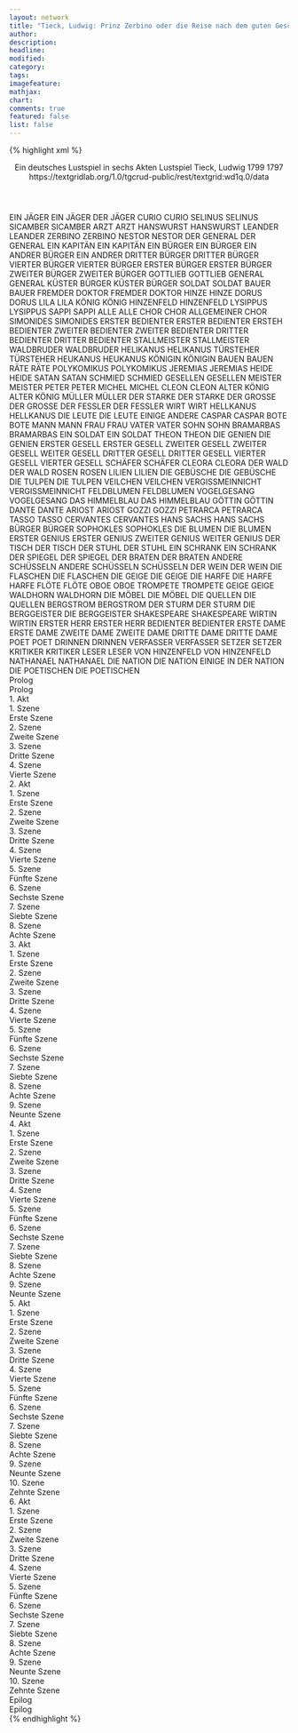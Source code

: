 ```yaml
---
layout: network
title: "Tieck, Ludwig: Prinz Zerbino oder die Reise nach dem guten Geschmack (1799)"
author:
description:
headline:
modified:
category:
tags:
imagefeature:
mathjax:
chart:
comments: true
featured: false
list: false
---
```

{% highlight xml %}
<?xml-model href="https://raw.githubusercontent.com/DLiNa/project/master/rules/lina.rnc"?><?xml-model href="https://raw.githubusercontent.com/DLiNa/project/master/rules/lina.sch"?>
<play xmlns="http://lina.digital">
  <header>
    <title>Prinz Zerbino oder die Reise nach dem guten Geschmack</title>
    <subtitle>Ein deutsches Lustspiel in sechs Akten</subtitle>
    <genretitle>Lustspiel</genretitle>
    <author>Tieck, Ludwig</author>
    <date type="print" when="1799">1799</date>
    <date type="premiere"/>
    <date type="written" when="1797">1797</date>
    <source>https://textgridlab.org/1.0/tgcrud-public/rest/textgrid:wd1q.0/data</source>
  </header>
  <personae>
    <character>
      <name>EIN JÄGER</name>
      <alias xml:id="ein_jäger">
        <name>EIN JÄGER</name>
      </alias>
      <alias xml:id="der_jäger">
        <name>DER JÄGER</name>
      </alias>
    </character>
    <character>
      <name>CURIO</name>
      <alias xml:id="curio">
        <name>CURIO</name>
      </alias>
    </character>
    <character>
      <name>SELINUS</name>
      <alias xml:id="selinus">
        <name>SELINUS</name>
      </alias>
    </character>
    <character>
      <name>SICAMBER</name>
      <alias xml:id="sicamber">
        <name>SICAMBER</name>
      </alias>
    </character>
    <character>
      <name>ARZT</name>
      <alias xml:id="arzt">
        <name>ARZT</name>
      </alias>
    </character>
    <character>
      <name>HANSWURST</name>
      <alias xml:id="hanswurst">
        <name>HANSWURST</name>
      </alias>
    </character>
    <character>
      <name>LEANDER</name>
      <alias xml:id="leander">
        <name>LEANDER</name>
      </alias>
    </character>
    <character>
      <name>ZERBINO</name>
      <alias xml:id="zerbino">
        <name>ZERBINO</name>
      </alias>
    </character>
    <character>
      <name>NESTOR</name>
      <alias xml:id="nestor">
        <name>NESTOR</name>
      </alias>
    </character>
    <character>
      <name>DER GENERAL</name>
      <alias xml:id="der_general">
        <name>DER GENERAL</name>
      </alias>
    </character>
    <character>
      <name>EIN KAPITÄN</name>
      <alias xml:id="ein_kapitän">
        <name>EIN KAPITÄN</name>
      </alias>
    </character>
    <character>
      <name>EIN BÜRGER</name>
      <alias xml:id="ein_bürger">
        <name>EIN BÜRGER</name>
      </alias>
    </character>
    <character>
      <name>EIN ANDRER BÜRGER</name>
      <alias xml:id="ein_andrer">
        <name>EIN ANDRER</name>
      </alias>
    </character>
    <character>
      <name>DRITTER BÜRGER</name>
      <alias xml:id="dritter_bürger">
        <name>DRITTER BÜRGER</name>
      </alias>
    </character>
    <character>
      <name>VIERTER BÜRGER</name>
      <alias xml:id="vierter_bürger">
        <name>VIERTER BÜRGER</name>
      </alias>
    </character>
    <character>
      <name>ERSTER BÜRGER</name>
      <alias xml:id="erster_bürger">
        <name>ERSTER BÜRGER</name>
      </alias>
    </character>
    <character>
      <name>ZWEITER BÜRGER</name>
      <alias xml:id="zweiter_bürger">
        <name>ZWEITER BÜRGER</name>
      </alias>
    </character>
    <character>
      <name>GOTTLIEB</name>
      <alias xml:id="gottlieb">
        <name>GOTTLIEB</name>
      </alias>
    </character>
    <character>
      <name>GENERAL</name>
      <alias xml:id="general">
        <name>GENERAL</name>
      </alias>
    </character>
    <character>
      <name>KÜSTER BÜRGER</name>
      <alias xml:id="küster_bürger">
        <name>KÜSTER BÜRGER</name>
      </alias>
    </character>
    <character>
      <name>SOLDAT</name>
      <alias xml:id="soldat">
        <name>SOLDAT</name>
      </alias>
    </character>
    <character>
      <name>BAUER</name>
      <alias xml:id="bauer">
        <name>BAUER</name>
      </alias>
    </character>
    <character>
      <name>FREMDER DOKTOR</name>
      <alias xml:id="fremder_doktor">
        <name>FREMDER DOKTOR</name>
      </alias>
    </character>
    <character>
      <name>HINZE</name>
      <alias xml:id="hinze">
        <name>HINZE</name>
      </alias>
    </character>
    <character>
      <name>DORUS</name>
      <alias xml:id="dorus">
        <name>DORUS</name>
      </alias>
    </character>
    <character>
      <name>LILA</name>
      <alias xml:id="lila">
        <name>LILA</name>
      </alias>
    </character>
    <character>
      <name>KÖNIG</name>
      <alias xml:id="könig">
        <name>KÖNIG</name>
      </alias>
    </character>
    <character>
      <name>HINZENFELD</name>
      <alias xml:id="hinzenfeld">
        <name>HINZENFELD</name>
      </alias>
    </character>
    <character>
      <name>LYSIPPUS</name>
      <alias xml:id="lysippus">
        <name>LYSIPPUS</name>
      </alias>
    </character>
    <character>
      <name>SAPPI</name>
      <alias xml:id="sappi">
        <name>SAPPI</name>
      </alias>
    </character>
    <character>
      <name>ALLE</name>
      <alias xml:id="alle">
        <name>ALLE</name>
      </alias>
    </character>
    <character>
      <name>CHOR</name>
      <alias xml:id="chor">
        <name>CHOR</name>
      </alias>
      <alias xml:id="allgemeiner_chor">
        <name>ALLGEMEINER CHOR</name>
      </alias>
    </character>
    <character>
      <name>SIMONIDES</name>
      <alias xml:id="simonides">
        <name>SIMONIDES</name>
      </alias>
    </character>
    <character>
      <name>ERSTER BEDIENTER</name>
      <alias xml:id="erster_bedienter">
        <name>ERSTER BEDIENTER</name>
      </alias>
      <alias xml:id="ersteh_bedienter">
        <name>ERSTEH BEDIENTER</name>
      </alias>
    </character>
    <character>
      <name>ZWEITER BEDIENTER</name>
      <alias xml:id="zweiter_bedienter">
        <name>ZWEITER BEDIENTER</name>
      </alias>
    </character>
    <character>
      <name>DRITTER BEDIENTER</name>
      <alias xml:id="dritter_bedienter">
        <name>DRITTER BEDIENTER</name>
      </alias>
    </character>
    <character>
      <name>STALLMEISTER</name>
      <alias xml:id="stallmeister">
        <name>STALLMEISTER</name>
      </alias>
    </character>
    <character>
      <name>WALDBRUDER</name>
      <alias xml:id="waldbruder">
        <name>WALDBRUDER</name>
      </alias>
    </character>
    <character>
      <name>HELIKANUS</name>
      <alias xml:id="helikanus">
        <name>HELIKANUS</name>
      </alias>
    </character>
    <character>
      <name>TÜRSTEHER</name>
      <alias xml:id="türsteher">
        <name>TÜRSTEHER</name>
      </alias>
    </character>
    <character>
      <name>HEUKANUS</name>
      <alias xml:id="heukanus">
        <name>HEUKANUS</name>
      </alias>
    </character>
    <character>
      <name>KÖNIGIN</name>
      <alias xml:id="königin">
        <name>KÖNIGIN</name>
      </alias>
    </character>
    <character>
      <name>BAUEN</name>
      <alias xml:id="bauen">
        <name>BAUEN</name>
      </alias>
    </character>
    <character>
      <name>RÄTE</name>
      <alias xml:id="räte">
        <name>RÄTE</name>
      </alias>
    </character>
    <character>
      <name>POLYKOMIKUS</name>
      <alias xml:id="polykomikus">
        <name>POLYKOMIKUS</name>
      </alias>
    </character>
    <character>
      <name>JEREMIAS</name>
      <alias xml:id="jeremias">
        <name>JEREMIAS</name>
      </alias>
    </character>
    <character>
      <name>HEIDE</name>
      <alias xml:id="heide">
        <name>HEIDE</name>
      </alias>
    </character>
    <character>
      <name>SATAN</name>
      <alias xml:id="satan">
        <name>SATAN</name>
      </alias>
    </character>
    <character>
      <name>SCHMIED</name>
      <alias xml:id="schmied">
        <name>SCHMIED</name>
      </alias>
    </character>
    <character>
      <name>GESELLEN</name>
      <alias xml:id="gesellen">
        <name>GESELLEN</name>
      </alias>
    </character>
    <character>
      <name>MEISTER</name>
      <alias xml:id="meister">
        <name>MEISTER</name>
      </alias>
    </character>
    <character>
      <name>PETER</name>
      <alias xml:id="peter">
        <name>PETER</name>
      </alias>
    </character>
    <character>
      <name>MICHEL</name>
      <alias xml:id="michel">
        <name>MICHEL</name>
      </alias>
    </character>
    <character>
      <name>CLEON</name>
      <alias xml:id="cleon">
        <name>CLEON</name>
      </alias>
    </character>
    <character>
      <name>ALTER KÖNIG</name>
      <alias xml:id="alter_könig">
        <name>ALTER KÖNIG</name>
      </alias>
    </character>
    <character>
      <name>MÜLLER</name>
      <alias xml:id="müller">
        <name>MÜLLER</name>
      </alias>
    </character>
    <character>
      <name>DER STARKE</name>
      <alias xml:id="der_starke">
        <name>DER STARKE</name>
      </alias>
    </character>
    <character>
      <name>DER GROSSE</name>
      <alias xml:id="der_grosse">
        <name>DER GROSSE</name>
      </alias>
    </character>
    <character>
      <name>DER FESSLER</name>
      <alias xml:id="der_fessler">
        <name>DER FESSLER</name>
      </alias>
    </character>
    <character>
      <name>WIRT</name>
      <alias xml:id="wirt">
        <name>WIRT</name>
      </alias>
    </character>
    <character>
      <name>HELLKANUS</name>
      <alias xml:id="hellkanus">
        <name>HELLKANUS</name>
      </alias>
    </character>
    <character>
      <name>DIE LEUTE</name>
      <alias xml:id="die_leute">
        <name>DIE LEUTE</name>
      </alias>
      <alias xml:id="einige_andere">
        <name>EINIGE ANDERE</name>
      </alias>
    </character>
    <character>
      <name>CASPAR</name>
      <alias xml:id="caspar">
        <name>CASPAR</name>
      </alias>
    </character>
    <character>
      <name>BOTE</name>
      <alias xml:id="bote">
        <name>BOTE</name>
      </alias>
    </character>
    <character>
      <name>MANN</name>
      <alias xml:id="mann">
        <name>MANN</name>
      </alias>
    </character>
    <character>
      <name>FRAU</name>
      <alias xml:id="frau">
        <name>FRAU</name>
      </alias>
    </character>
    <character>
      <name>VATER</name>
      <alias xml:id="vater">
        <name>VATER</name>
      </alias>
    </character>
    <character>
      <name>SOHN</name>
      <alias xml:id="sohn">
        <name>SOHN</name>
      </alias>
    </character>
    <character>
      <name>BRAMARBAS</name>
      <alias xml:id="bramarbas">
        <name>BRAMARBAS</name>
      </alias>
    </character>
    <character>
      <name>EIN SOLDAT</name>
      <alias xml:id="ein_soldat">
        <name>EIN SOLDAT</name>
      </alias>
    </character>
    <character>
      <name>THEON</name>
      <alias xml:id="theon">
        <name>THEON</name>
      </alias>
    </character>
    <character>
      <name>DIE GENIEN</name>
      <alias xml:id="die_genien">
        <name>DIE GENIEN</name>
      </alias>
    </character>
    <character>
      <name>ERSTER GESELL</name>
      <alias xml:id="erster_gesell">
        <name>ERSTER GESELL</name>
      </alias>
    </character>
    <character>
      <name>ZWEITER GESELL</name>
      <alias xml:id="zweiter_gesell">
        <name>ZWEITER GESELL</name>
      </alias>
      <alias xml:id="weiter_gesell">
        <name>WEITER GESELL</name>
      </alias>
    </character>
    <character>
      <name>DRITTER GESELL</name>
      <alias xml:id="dritter_gesell">
        <name>DRITTER GESELL</name>
      </alias>
    </character>
    <character>
      <name>VIERTER GESELL</name>
      <alias xml:id="vierter_gesell">
        <name>VIERTER GESELL</name>
      </alias>
    </character>
    <character>
      <name>SCHÄFER</name>
      <alias xml:id="schäfer">
        <name>SCHÄFER</name>
      </alias>
    </character>
    <character>
      <name>CLEORA</name>
      <alias xml:id="cleora">
        <name>CLEORA</name>
      </alias>
    </character>
    <character>
      <name>DER WALD</name>
      <alias xml:id="der_wald">
        <name>DER WALD</name>
      </alias>
    </character>
    <character>
      <name>ROSEN</name>
      <alias xml:id="rosen">
        <name>ROSEN</name>
      </alias>
    </character>
    <character>
      <name>LILIEN</name>
      <alias xml:id="lilien">
        <name>LILIEN</name>
      </alias>
    </character>
    <character>
      <name>DIE GEBÜSCHE</name>
      <alias xml:id="die_gebüsche">
        <name>DIE GEBÜSCHE</name>
      </alias>
    </character>
    <character>
      <name>DIE TULPEN</name>
      <alias xml:id="die_tulpen">
        <name>DIE TULPEN</name>
      </alias>
    </character>
    <character>
      <name>VEILCHEN</name>
      <alias xml:id="veilchen">
        <name>VEILCHEN</name>
      </alias>
    </character>
    <character>
      <name>VERGISSMEINNICHT</name>
      <alias xml:id="vergissmeinnicht">
        <name>VERGISSMEINNICHT</name>
      </alias>
    </character>
    <character>
      <name>FELDBLUMEN</name>
      <alias xml:id="feldblumen">
        <name>FELDBLUMEN</name>
      </alias>
    </character>
    <character>
      <name>VOGELGESANG</name>
      <alias xml:id="vogelgesang">
        <name>VOGELGESANG</name>
      </alias>
    </character>
    <character>
      <name>DAS HIMMELBLAU</name>
      <alias xml:id="das_himmelblau">
        <name>DAS HIMMELBLAU</name>
      </alias>
    </character>
    <character>
      <name>GÖTTIN</name>
      <alias xml:id="göttin">
        <name>GÖTTIN</name>
      </alias>
    </character>
    <character>
      <name>DANTE</name>
      <alias xml:id="dante">
        <name>DANTE</name>
      </alias>
    </character>
    <character>
      <name>ARIOST</name>
      <alias xml:id="ariost">
        <name>ARIOST</name>
      </alias>
    </character>
    <character>
      <name>GOZZI</name>
      <alias xml:id="gozzi">
        <name>GOZZI</name>
      </alias>
    </character>
    <character>
      <name>PETRARCA</name>
      <alias xml:id="petrarca">
        <name>PETRARCA</name>
      </alias>
    </character>
    <character>
      <name>TASSO</name>
      <alias xml:id="tasso">
        <name>TASSO</name>
      </alias>
    </character>
    <character>
      <name>CERVANTES</name>
      <alias xml:id="cervantes">
        <name>CERVANTES</name>
      </alias>
    </character>
    <character>
      <name>HANS SACHS</name>
      <alias xml:id="hans_sachs">
        <name>HANS SACHS</name>
      </alias>
    </character>
    <character>
      <name>BÜRGER</name>
      <alias xml:id="bürger">
        <name>BÜRGER</name>
      </alias>
    </character>
    <character>
      <name>SOPHOKLES</name>
      <alias xml:id="sophokles">
        <name>SOPHOKLES</name>
      </alias>
    </character>
    <character>
      <name>DIE BLUMEN</name>
      <alias xml:id="die_blumen">
        <name>DIE BLUMEN</name>
      </alias>
    </character>
    <character>
      <name>ERSTER GENIUS</name>
      <alias xml:id="erster_genius">
        <name>ERSTER GENIUS</name>
      </alias>
    </character>
    <character>
      <name>ZWEITER GENIUS</name>
      <alias xml:id="weiter_genius">
        <name>WEITER GENIUS</name>
      </alias>
    </character>
    <character>
      <name>DER TISCH</name>
      <alias xml:id="der_tisch">
        <name>DER TISCH</name>
      </alias>
    </character>
    <character>
      <name>DER STUHL</name>
      <alias xml:id="der_stuhl">
        <name>DER STUHL</name>
      </alias>
    </character>
    <character>
      <name>EIN SCHRANK</name>
      <alias xml:id="ein_schrank">
        <name>EIN SCHRANK</name>
      </alias>
    </character>
    <character>
      <name>DER SPIEGEL</name>
      <alias xml:id="der_spiegel">
        <name>DER SPIEGEL</name>
      </alias>
    </character>
    <character>
      <name>DER BRATEN</name>
      <alias xml:id="der_braten">
        <name>DER BRATEN</name>
      </alias>
    </character>
    <character>
      <name>ANDERE SCHÜSSELN</name>
      <alias xml:id="andere_schüsseln">
        <name>ANDERE SCHÜSSELN</name>
      </alias>
      <alias xml:id="schüsseln">
        <name>SCHÜSSELN</name>
      </alias>
    </character>
    <character>
      <name>DER WEIN</name>
      <alias xml:id="der_wein">
        <name>DER WEIN</name>
      </alias>
    </character>
    <character>
      <name>DIE FLASCHEN</name>
      <alias xml:id="die_flaschen">
        <name>DIE FLASCHEN</name>
      </alias>
    </character>
    <character>
      <name>DIE GEIGE</name>
      <alias xml:id="die_geige">
        <name>DIE GEIGE</name>
      </alias>
    </character>
    <character>
      <name>DIE HARFE</name>
      <alias xml:id="die_harfe">
        <name>DIE HARFE</name>
      </alias>
      <alias xml:id="harfe">
        <name>HARFE</name>
      </alias>
    </character>
    <character>
      <name>FLÖTE</name>
      <alias xml:id="flöte">
        <name>FLÖTE</name>
      </alias>
    </character>
    <character>
      <name>OBOE</name>
      <alias xml:id="oboe">
        <name>OBOE</name>
      </alias>
    </character>
    <character>
      <name>TROMPETE</name>
      <alias xml:id="trompete">
        <name>TROMPETE</name>
      </alias>
    </character>
    <character>
      <name>GEIGE</name>
      <alias xml:id="geige">
        <name>GEIGE</name>
      </alias>
    </character>
    <character>
      <name>WALDHORN</name>
      <alias xml:id="waldhorn">
        <name>WALDHORN</name>
      </alias>
    </character>
    <character>
      <name>DIE MÖBEL</name>
      <alias xml:id="die_möbel">
        <name>DIE MÖBEL</name>
      </alias>
    </character>
    <character>
      <name>DIE QUELLEN</name>
      <alias xml:id="die_quellen">
        <name>DIE QUELLEN</name>
      </alias>
    </character>
    <character>
      <name>BERGSTROM</name>
      <alias xml:id="bergstrom">
        <name>BERGSTROM</name>
      </alias>
    </character>
    <character>
      <name>DER STURM</name>
      <alias xml:id="der_sturm">
        <name>DER STURM</name>
      </alias>
    </character>
    <character>
      <name>DIE BERGGEISTER</name>
      <alias xml:id="die_berggeister">
        <name>DIE BERGGEISTER</name>
      </alias>
    </character>
    <character>
      <name>SHAKESPEARE</name>
      <alias xml:id="shakespeare">
        <name>SHAKESPEARE</name>
      </alias>
    </character>
    <character>
      <name>WIRTIN</name>
      <alias xml:id="wirtin">
        <name>WIRTIN</name>
      </alias>
    </character>
    <character>
      <name>ERSTER HERR</name>
      <alias xml:id="erster_herr">
        <name>ERSTER HERR</name>
      </alias>
    </character>
    <character>
      <name>BEDIENTER</name>
      <alias xml:id="bedienter">
        <name>BEDIENTER</name>
      </alias>
    </character>
    <character>
      <name>ERSTE DAME</name>
      <alias xml:id="erste_dame">
        <name>ERSTE DAME</name>
      </alias>
    </character>
    <character>
      <name>ZWEITE DAME</name>
      <alias xml:id="zweite_dame">
        <name>ZWEITE DAME</name>
      </alias>
    </character>
    <character>
      <name>DRITTE DAME</name>
      <alias xml:id="dritte_dame">
        <name>DRITTE DAME</name>
      </alias>
    </character>
    <character>
      <name>POET</name>
      <alias xml:id="poet">
        <name>POET</name>
      </alias>
    </character>
    <character>
      <name>DRINNEN</name>
      <alias xml:id="drinnen">
        <name>DRINNEN</name>
      </alias>
    </character>
    <character>
      <name>VERFASSER</name>
      <alias xml:id="verfasser">
        <name>VERFASSER</name>
      </alias>
    </character>
    <character>
      <name>SETZER</name>
      <alias xml:id="setzer">
        <name>SETZER</name>
      </alias>
    </character>
    <character>
      <name>KRITIKER</name>
      <alias xml:id="kritiker">
        <name>KRITIKER</name>
      </alias>
    </character>
    <character>
      <name>LESER</name>
      <alias xml:id="leser">
        <name>LESER</name>
      </alias>
    </character>
    <character>
      <name>VON HINZENFELD</name>
      <alias xml:id="von_hinzenfeld">
        <name>VON HINZENFELD</name>
      </alias>
    </character>
    <character>
      <name>NATHANAEL</name>
      <alias xml:id="nathanael">
        <name>NATHANAEL</name>
      </alias>
    </character>
    <character>
      <name>DIE NATION</name>
      <alias xml:id="die_nation">
        <name>DIE NATION</name>
      </alias>
      <alias xml:id="einige_in_der_nation">
        <name>EINIGE IN DER NATION</name>
      </alias>
    </character>
    <character>
      <name>DIE POETISCHEN</name>
      <alias xml:id="die_poetischen">
        <name>DIE POETISCHEN</name>
      </alias>
    </character>
  </personae>
  <text>
    <div>
      <head>Prolog</head>
      <div>
        <head>Prolog</head>
        <sp who="#ein_jäger">
          <amount n="1" unit="speech_acts"/>
          <amount n="709" unit="words"/>
          <amount n="117" unit="lines"/>
          <amount n="3872" unit="chars"/>
        </sp>
      </div>
    </div>
    <div>
      <head>1. Akt</head>
      <div>
        <head>1. Szene</head>
        <div>
          <head>Erste Szene</head>
          <sp who="#curio">
            <amount n="19" unit="speech_acts"/>
            <amount n="143" unit="words"/>
            <amount n="19" unit="lines"/>
            <amount n="786" unit="chars"/>
          </sp>
          <sp who="#selinus">
            <amount n="8" unit="speech_acts"/>
            <amount n="100" unit="words"/>
            <amount n="7" unit="lines"/>
            <amount n="563" unit="chars"/>
          </sp>
          <sp who="#sicamber">
            <amount n="11" unit="speech_acts"/>
            <amount n="122" unit="words"/>
            <amount n="10" unit="lines"/>
            <amount n="649" unit="chars"/>
          </sp>
          <sp who="#arzt">
            <amount n="37" unit="speech_acts"/>
            <amount n="705" unit="words"/>
            <amount n="22" unit="lines"/>
            <amount n="4006" unit="chars"/>
          </sp>
          <sp who="#hanswurst">
            <amount n="32" unit="speech_acts"/>
            <amount n="965" unit="words"/>
            <amount n="19" unit="lines"/>
            <amount n="5490" unit="chars"/>
          </sp>
          <sp who="#leander">
            <amount n="10" unit="speech_acts"/>
            <amount n="127" unit="words"/>
            <amount n="7" unit="lines"/>
            <amount n="716" unit="chars"/>
          </sp>
          <sp who="#zerbino">
            <amount n="1" unit="speech_acts"/>
            <amount n="1" unit="words"/>
            <amount n="1" unit="lines"/>
            <amount n="9" unit="chars"/>
          </sp>
          <sp who="#nestor">
            <amount n="11" unit="speech_acts"/>
            <amount n="305" unit="words"/>
            <amount n="6" unit="lines"/>
            <amount n="1720" unit="chars"/>
          </sp>
        </div>
      </div>
      <div>
        <head>2. Szene</head>
        <div>
          <head>Zweite Szene</head>
          <sp who="#der_general">
            <amount n="1" unit="speech_acts"/>
            <amount n="1" unit="words"/>
            <amount n="1" unit="lines"/>
            <amount n="5" unit="chars"/>
          </sp>
          <sp who="#ein_kapitän">
            <amount n="1" unit="speech_acts"/>
            <amount n="20" unit="words"/>
            <amount n="105" unit="chars"/>
          </sp>
          <sp who="#ein_bürger">
            <amount n="1" unit="speech_acts"/>
            <amount n="7" unit="words"/>
            <amount n="1" unit="lines"/>
            <amount n="45" unit="chars"/>
          </sp>
          <sp who="#ein_andrer">
            <amount n="1" unit="speech_acts"/>
            <amount n="11" unit="words"/>
            <amount n="1" unit="lines"/>
            <amount n="62" unit="chars"/>
          </sp>
          <sp who="#dritter_bürger">
            <amount n="6" unit="speech_acts"/>
            <amount n="90" unit="words"/>
            <amount n="3" unit="lines"/>
            <amount n="515" unit="chars"/>
          </sp>
          <sp who="#vierter_bürger">
            <amount n="5" unit="speech_acts"/>
            <amount n="41" unit="words"/>
            <amount n="5" unit="lines"/>
            <amount n="246" unit="chars"/>
          </sp>
          <sp who="#erster_bürger">
            <amount n="9" unit="speech_acts"/>
            <amount n="133" unit="words"/>
            <amount n="5" unit="lines"/>
            <amount n="694" unit="chars"/>
          </sp>
          <sp who="#zweiter_bürger">
            <amount n="4" unit="speech_acts"/>
            <amount n="21" unit="words"/>
            <amount n="4" unit="lines"/>
            <amount n="111" unit="chars"/>
          </sp>
          <sp who="#gottlieb">
            <amount n="7" unit="speech_acts"/>
            <amount n="84" unit="words"/>
            <amount n="5" unit="lines"/>
            <amount n="448" unit="chars"/>
          </sp>
          <sp who="#general">
            <amount n="3" unit="speech_acts"/>
            <amount n="16" unit="words"/>
            <amount n="3" unit="lines"/>
            <amount n="85" unit="chars"/>
          </sp>
          <sp who="#küster_bürger">
            <amount n="1" unit="speech_acts"/>
            <amount n="5" unit="words"/>
            <amount n="1" unit="lines"/>
            <amount n="33" unit="chars"/>
          </sp>
          <sp who="#soldat">
            <amount n="2" unit="speech_acts"/>
            <amount n="7" unit="words"/>
            <amount n="2" unit="lines"/>
            <amount n="26" unit="chars"/>
          </sp>
          <sp who="#bauer">
            <amount n="8" unit="speech_acts"/>
            <amount n="79" unit="words"/>
            <amount n="6" unit="lines"/>
            <amount n="398" unit="chars"/>
          </sp>
        </div>
      </div>
      <div>
        <head>3. Szene</head>
        <div>
          <head>Dritte Szene</head>
          <sp who="#zerbino">
            <amount n="20" unit="speech_acts"/>
            <amount n="242" unit="words"/>
            <amount n="16" unit="lines"/>
            <amount n="1331" unit="chars"/>
          </sp>
          <sp who="#hanswurst">
            <amount n="19" unit="speech_acts"/>
            <amount n="947" unit="words"/>
            <amount n="8" unit="lines"/>
            <amount n="5374" unit="chars"/>
          </sp>
          <sp who="#leander">
            <amount n="4" unit="speech_acts"/>
            <amount n="79" unit="words"/>
            <amount n="2" unit="lines"/>
            <amount n="447" unit="chars"/>
          </sp>
          <sp who="#arzt">
            <amount n="5" unit="speech_acts"/>
            <amount n="72" unit="words"/>
            <amount n="4" unit="lines"/>
            <amount n="388" unit="chars"/>
          </sp>
          <sp who="#gottlieb">
            <amount n="5" unit="speech_acts"/>
            <amount n="114" unit="words"/>
            <amount n="3" unit="lines"/>
            <amount n="598" unit="chars"/>
          </sp>
          <sp who="#sicamber">
            <amount n="2" unit="speech_acts"/>
            <amount n="23" unit="words"/>
            <amount n="2" unit="lines"/>
            <amount n="108" unit="chars"/>
          </sp>
          <sp who="#selinus">
            <amount n="3" unit="speech_acts"/>
            <amount n="23" unit="words"/>
            <amount n="3" unit="lines"/>
            <amount n="129" unit="chars"/>
          </sp>
          <sp who="#fremder_doktor">
            <amount n="4" unit="speech_acts"/>
            <amount n="186" unit="words"/>
            <amount n="1" unit="lines"/>
            <amount n="1044" unit="chars"/>
          </sp>
          <sp who="#hinze">
            <amount n="3" unit="speech_acts"/>
            <amount n="38" unit="words"/>
            <amount n="3" unit="lines"/>
            <amount n="187" unit="chars"/>
          </sp>
          <sp who="#curio">
            <amount n="1" unit="speech_acts"/>
            <amount n="21" unit="words"/>
            <amount n="117" unit="chars"/>
          </sp>
        </div>
      </div>
      <div>
        <head>4. Szene</head>
        <div>
          <head>Vierte Szene</head>
          <sp who="#dorus">
            <amount n="9" unit="speech_acts"/>
            <amount n="644" unit="words"/>
            <amount n="82" unit="lines"/>
            <amount n="3401" unit="chars"/>
          </sp>
          <sp who="#lila">
            <amount n="9" unit="speech_acts"/>
            <amount n="586" unit="words"/>
            <amount n="77" unit="lines"/>
            <amount n="3018" unit="chars"/>
          </sp>
          <sp who="#der_jäger">
            <amount n="1" unit="speech_acts"/>
            <amount n="102" unit="words"/>
            <amount n="18" unit="lines"/>
            <amount n="558" unit="chars"/>
          </sp>
        </div>
      </div>
    </div>
    <div>
      <head>2. Akt</head>
      <div>
        <head>1. Szene</head>
        <div>
          <head>Erste Szene</head>
          <sp who="#curio">
            <amount n="13" unit="speech_acts"/>
            <amount n="217" unit="words"/>
            <amount n="10" unit="lines"/>
            <amount n="1203" unit="chars"/>
          </sp>
          <sp who="#leander">
            <amount n="13" unit="speech_acts"/>
            <amount n="137" unit="words"/>
            <amount n="12" unit="lines"/>
            <amount n="693" unit="chars"/>
          </sp>
          <sp who="#gottlieb">
            <amount n="12" unit="speech_acts"/>
            <amount n="129" unit="words"/>
            <amount n="9" unit="lines"/>
            <amount n="665" unit="chars"/>
          </sp>
          <sp who="#könig">
            <amount n="21" unit="speech_acts"/>
            <amount n="868" unit="words"/>
            <amount n="68" unit="lines"/>
            <amount n="4799" unit="chars"/>
          </sp>
        </div>
      </div>
      <div>
        <head>2. Szene</head>
        <div>
          <head>Zweite Szene</head>
          <sp who="#hanswurst">
            <amount n="38" unit="speech_acts"/>
            <amount n="608" unit="words"/>
            <amount n="28" unit="lines"/>
            <amount n="3347" unit="chars"/>
          </sp>
          <sp who="#hinzenfeld">
            <amount n="37" unit="speech_acts"/>
            <amount n="754" unit="words"/>
            <amount n="20" unit="lines"/>
            <amount n="4305" unit="chars"/>
          </sp>
          <sp who="#leander">
            <amount n="13" unit="speech_acts"/>
            <amount n="137" unit="words"/>
            <amount n="11" unit="lines"/>
            <amount n="808" unit="chars"/>
          </sp>
          <sp who="#curio">
            <amount n="4" unit="speech_acts"/>
            <amount n="68" unit="words"/>
            <amount n="2" unit="lines"/>
            <amount n="391" unit="chars"/>
          </sp>
          <sp who="#lysippus">
            <amount n="17" unit="speech_acts"/>
            <amount n="274" unit="words"/>
            <amount n="12" unit="lines"/>
            <amount n="1533" unit="chars"/>
          </sp>
          <sp who="#sappi">
            <amount n="17" unit="speech_acts"/>
            <amount n="291" unit="words"/>
            <amount n="13" unit="lines"/>
            <amount n="1707" unit="chars"/>
          </sp>
          <sp who="#arzt">
            <amount n="2" unit="speech_acts"/>
            <amount n="25" unit="words"/>
            <amount n="1" unit="lines"/>
            <amount n="152" unit="chars"/>
          </sp>
          <sp who="#alle">
            <amount n="2" unit="speech_acts"/>
            <amount n="17" unit="words"/>
            <amount n="2" unit="lines"/>
            <amount n="89" unit="chars"/>
          </sp>
          <sp who="#chor">
            <amount n="1" unit="speech_acts"/>
            <amount n="12" unit="words"/>
            <amount n="1" unit="lines"/>
            <amount n="60" unit="chars"/>
          </sp>
          <sp who="#allgemeiner_chor">
            <amount n="1" unit="speech_acts"/>
            <amount n="11" unit="words"/>
            <amount n="1" unit="lines"/>
            <amount n="48" unit="chars"/>
          </sp>
          <sp who="#simonides">
            <amount n="1" unit="speech_acts"/>
            <amount n="44" unit="words"/>
            <amount n="4" unit="lines"/>
            <amount n="239" unit="chars"/>
          </sp>
          <sp who="#erster_bedienter">
            <amount n="2" unit="speech_acts"/>
            <amount n="17" unit="words"/>
            <amount n="2" unit="lines"/>
            <amount n="101" unit="chars"/>
          </sp>
          <sp who="#zweiter_bedienter">
            <amount n="2" unit="speech_acts"/>
            <amount n="29" unit="words"/>
            <amount n="1" unit="lines"/>
            <amount n="156" unit="chars"/>
          </sp>
          <sp who="#dritter_bedienter">
            <amount n="3" unit="speech_acts"/>
            <amount n="40" unit="words"/>
            <amount n="2" unit="lines"/>
            <amount n="205" unit="chars"/>
          </sp>
          <sp who="#ersteh_bedienter">
            <amount n="1" unit="speech_acts"/>
            <amount n="39" unit="words"/>
            <amount n="229" unit="chars"/>
          </sp>
          <sp who="#stallmeister">
            <amount n="1" unit="speech_acts"/>
            <amount n="57" unit="words"/>
            <amount n="322" unit="chars"/>
          </sp>
        </div>
      </div>
      <div>
        <head>3. Szene</head>
        <div>
          <head>Dritte Szene</head>
          <sp who="#waldbruder">
            <amount n="15" unit="speech_acts"/>
            <amount n="527" unit="words"/>
            <amount n="69" unit="lines"/>
            <amount n="2851" unit="chars"/>
          </sp>
          <sp who="#helikanus">
            <amount n="12" unit="speech_acts"/>
            <amount n="640" unit="words"/>
            <amount n="82" unit="lines"/>
            <amount n="3369" unit="chars"/>
          </sp>
          <sp who="#bauer">
            <amount n="2" unit="speech_acts"/>
            <amount n="19" unit="words"/>
            <amount n="2" unit="lines"/>
            <amount n="96" unit="chars"/>
          </sp>
        </div>
      </div>
      <div>
        <head>4. Szene</head>
        <div>
          <head>Vierte Szene</head>
          <sp who="#türsteher">
            <amount n="5" unit="speech_acts"/>
            <amount n="81" unit="words"/>
            <amount n="4" unit="lines"/>
            <amount n="423" unit="chars"/>
          </sp>
          <sp who="#nestor">
            <amount n="5" unit="speech_acts"/>
            <amount n="33" unit="words"/>
            <amount n="5" unit="lines"/>
            <amount n="186" unit="chars"/>
          </sp>
        </div>
      </div>
      <div>
        <head>5. Szene</head>
        <div>
          <head>Fünfte Szene</head>
          <sp who="#lila">
            <amount n="19" unit="speech_acts"/>
            <amount n="488" unit="words"/>
            <amount n="53" unit="lines"/>
            <amount n="2518" unit="chars"/>
          </sp>
          <sp who="#dorus">
            <amount n="10" unit="speech_acts"/>
            <amount n="143" unit="words"/>
            <amount n="9" unit="lines"/>
            <amount n="761" unit="chars"/>
          </sp>
          <sp who="#helikanus">
            <amount n="14" unit="speech_acts"/>
            <amount n="603" unit="words"/>
            <amount n="69" unit="lines"/>
            <amount n="3213" unit="chars"/>
          </sp>
          <sp who="#heukanus">
            <amount n="1" unit="speech_acts"/>
            <amount n="7" unit="words"/>
            <amount n="1" unit="lines"/>
            <amount n="37" unit="chars"/>
          </sp>
        </div>
      </div>
      <div>
        <head>6. Szene</head>
        <div>
          <head>Sechste Szene</head>
          <sp who="#gottlieb">
            <amount n="17" unit="speech_acts"/>
            <amount n="340" unit="words"/>
            <amount n="42" unit="lines"/>
            <amount n="1787" unit="chars"/>
          </sp>
          <sp who="#königin">
            <amount n="9" unit="speech_acts"/>
            <amount n="147" unit="words"/>
            <amount n="16" unit="lines"/>
            <amount n="790" unit="chars"/>
          </sp>
          <sp who="#bauer">
            <amount n="11" unit="speech_acts"/>
            <amount n="227" unit="words"/>
            <amount n="6" unit="lines"/>
            <amount n="1210" unit="chars"/>
          </sp>
          <sp who="#bauen">
            <amount n="1" unit="speech_acts"/>
            <amount n="51" unit="words"/>
            <amount n="292" unit="chars"/>
          </sp>
        </div>
      </div>
      <div>
        <head>7. Szene</head>
        <div>
          <head>Siebte Szene</head>
          <sp who="#nestor">
            <amount n="9" unit="speech_acts"/>
            <amount n="132" unit="words"/>
            <amount n="7" unit="lines"/>
            <amount n="721" unit="chars"/>
          </sp>
          <sp who="#leander">
            <amount n="9" unit="speech_acts"/>
            <amount n="112" unit="words"/>
            <amount n="7" unit="lines"/>
            <amount n="602" unit="chars"/>
          </sp>
          <sp who="#arzt">
            <amount n="5" unit="speech_acts"/>
            <amount n="58" unit="words"/>
            <amount n="4" unit="lines"/>
            <amount n="312" unit="chars"/>
          </sp>
          <sp who="#gottlieb">
            <amount n="2" unit="speech_acts"/>
            <amount n="35" unit="words"/>
            <amount n="1" unit="lines"/>
            <amount n="199" unit="chars"/>
          </sp>
        </div>
      </div>
      <div>
        <head>8. Szene</head>
        <div>
          <head>Achte Szene</head>
          <sp who="#gottlieb">
            <amount n="4" unit="speech_acts"/>
            <amount n="79" unit="words"/>
            <amount n="2" unit="lines"/>
            <amount n="483" unit="chars"/>
          </sp>
          <sp who="#räte">
            <amount n="3" unit="speech_acts"/>
            <amount n="11" unit="words"/>
            <amount n="3" unit="lines"/>
            <amount n="47" unit="chars"/>
          </sp>
        </div>
      </div>
    </div>
    <div>
      <head>3. Akt</head>
      <div>
        <head>1. Szene</head>
        <div>
          <head>Erste Szene</head>
          <sp who="#der_jäger">
            <amount n="1" unit="speech_acts"/>
            <amount n="500" unit="words"/>
            <amount n="71" unit="lines"/>
            <amount n="2632" unit="chars"/>
          </sp>
        </div>
      </div>
      <div>
        <head>2. Szene</head>
        <div>
          <head>Zweite Szene</head>
          <sp who="#polykomikus">
            <amount n="1" unit="speech_acts"/>
            <amount n="225" unit="words"/>
            <amount n="30" unit="lines"/>
            <amount n="1246" unit="chars"/>
          </sp>
        </div>
      </div>
      <div>
        <head>3. Szene</head>
        <div>
          <head>Dritte Szene</head>
          <sp who="#lysippus">
            <amount n="56" unit="speech_acts"/>
            <amount n="737" unit="words"/>
            <amount n="52" unit="lines"/>
            <amount n="4040" unit="chars"/>
          </sp>
          <sp who="#simonides">
            <amount n="32" unit="speech_acts"/>
            <amount n="244" unit="words"/>
            <amount n="32" unit="lines"/>
            <amount n="1351" unit="chars"/>
          </sp>
          <sp who="#waldbruder">
            <amount n="7" unit="speech_acts"/>
            <amount n="240" unit="words"/>
            <amount n="33" unit="lines"/>
            <amount n="1311" unit="chars"/>
          </sp>
          <sp who="#jeremias">
            <amount n="23" unit="speech_acts"/>
            <amount n="622" unit="words"/>
            <amount n="35" unit="lines"/>
            <amount n="3273" unit="chars"/>
          </sp>
          <sp who="#lysippus #simonides">
            <amount n="1" unit="speech_acts"/>
            <amount n="6" unit="words"/>
            <amount n="1" unit="lines"/>
            <amount n="25" unit="chars"/>
          </sp>
          <sp who="#heide">
            <amount n="1" unit="speech_acts"/>
            <amount n="11" unit="words"/>
            <amount n="2" unit="lines"/>
            <amount n="75" unit="chars"/>
          </sp>
          <sp who="#jeremias #heide #simonides">
            <amount n="1" unit="speech_acts"/>
            <amount n="13" unit="words"/>
            <amount n="7" unit="lines"/>
            <amount n="85" unit="chars"/>
          </sp>
        </div>
      </div>
      <div>
        <head>4. Szene</head>
        <div>
          <head>Vierte Szene</head>
          <sp who="#polykomikus">
            <amount n="4" unit="speech_acts"/>
            <amount n="79" unit="words"/>
            <amount n="3" unit="lines"/>
            <amount n="443" unit="chars"/>
          </sp>
          <sp who="#jeremias">
            <amount n="3" unit="speech_acts"/>
            <amount n="192" unit="words"/>
            <amount n="27" unit="lines"/>
            <amount n="987" unit="chars"/>
          </sp>
        </div>
      </div>
      <div>
        <head>5. Szene</head>
        <div>
          <head>Fünfte Szene</head>
          <sp who="#helikanus">
            <amount n="10" unit="speech_acts"/>
            <amount n="423" unit="words"/>
            <amount n="42" unit="lines"/>
            <amount n="2188" unit="chars"/>
          </sp>
          <sp who="#lila">
            <amount n="9" unit="speech_acts"/>
            <amount n="116" unit="words"/>
            <amount n="8" unit="lines"/>
            <amount n="592" unit="chars"/>
          </sp>
        </div>
      </div>
      <div>
        <head>6. Szene</head>
        <div>
          <head>Sechste Szene</head>
          <sp who="#jeremias">
            <amount n="32" unit="speech_acts"/>
            <amount n="604" unit="words"/>
            <amount n="24" unit="lines"/>
            <amount n="3325" unit="chars"/>
          </sp>
          <sp who="#satan">
            <amount n="25" unit="speech_acts"/>
            <amount n="487" unit="words"/>
            <amount n="37" unit="lines"/>
            <amount n="2626" unit="chars"/>
          </sp>
          <sp who="#polykomikus">
            <amount n="25" unit="speech_acts"/>
            <amount n="527" unit="words"/>
            <amount n="28" unit="lines"/>
            <amount n="2942" unit="chars"/>
          </sp>
          <sp who="#lysippus">
            <amount n="29" unit="speech_acts"/>
            <amount n="245" unit="words"/>
            <amount n="29" unit="lines"/>
            <amount n="1354" unit="chars"/>
          </sp>
          <sp who="#simonides">
            <amount n="22" unit="speech_acts"/>
            <amount n="190" unit="words"/>
            <amount n="20" unit="lines"/>
            <amount n="1100" unit="chars"/>
          </sp>
        </div>
      </div>
      <div>
        <head>7. Szene</head>
        <div>
          <head>Siebte Szene</head>
          <sp who="#dorus">
            <amount n="8" unit="speech_acts"/>
            <amount n="131" unit="words"/>
            <amount n="18" unit="lines"/>
            <amount n="643" unit="chars"/>
          </sp>
          <sp who="#schmied">
            <amount n="8" unit="speech_acts"/>
            <amount n="204" unit="words"/>
            <amount n="29" unit="lines"/>
            <amount n="1122" unit="chars"/>
          </sp>
        </div>
      </div>
      <div>
        <head>8. Szene</head>
        <div>
          <head>Achte Szene</head>
          <sp who="#curio">
            <amount n="4" unit="speech_acts"/>
            <amount n="25" unit="words"/>
            <amount n="4" unit="lines"/>
            <amount n="139" unit="chars"/>
          </sp>
          <sp who="#leander">
            <amount n="4" unit="speech_acts"/>
            <amount n="83" unit="words"/>
            <amount n="3" unit="lines"/>
            <amount n="403" unit="chars"/>
          </sp>
          <sp who="#selinus">
            <amount n="5" unit="speech_acts"/>
            <amount n="45" unit="words"/>
            <amount n="5" unit="lines"/>
            <amount n="275" unit="chars"/>
          </sp>
          <sp who="#gottlieb">
            <amount n="35" unit="speech_acts"/>
            <amount n="513" unit="words"/>
            <amount n="27" unit="lines"/>
            <amount n="2924" unit="chars"/>
          </sp>
          <sp who="#könig">
            <amount n="15" unit="speech_acts"/>
            <amount n="453" unit="words"/>
            <amount n="54" unit="lines"/>
            <amount n="2494" unit="chars"/>
          </sp>
          <sp who="#königin">
            <amount n="3" unit="speech_acts"/>
            <amount n="31" unit="words"/>
            <amount n="3" unit="lines"/>
            <amount n="146" unit="chars"/>
          </sp>
          <sp who="#lysippus">
            <amount n="3" unit="speech_acts"/>
            <amount n="30" unit="words"/>
            <amount n="3" unit="lines"/>
            <amount n="160" unit="chars"/>
          </sp>
          <sp who="#simonides">
            <amount n="2" unit="speech_acts"/>
            <amount n="25" unit="words"/>
            <amount n="1" unit="lines"/>
            <amount n="137" unit="chars"/>
          </sp>
          <sp who="#polykomikus">
            <amount n="23" unit="speech_acts"/>
            <amount n="525" unit="words"/>
            <amount n="15" unit="lines"/>
            <amount n="2978" unit="chars"/>
          </sp>
          <sp who="#zerbino">
            <amount n="16" unit="speech_acts"/>
            <amount n="336" unit="words"/>
            <amount n="8" unit="lines"/>
            <amount n="2028" unit="chars"/>
          </sp>
          <sp who="#sicamber">
            <amount n="1" unit="speech_acts"/>
            <amount n="7" unit="words"/>
            <amount n="1" unit="lines"/>
            <amount n="60" unit="chars"/>
          </sp>
          <sp who="#hanswurst">
            <amount n="7" unit="speech_acts"/>
            <amount n="200" unit="words"/>
            <amount n="21" unit="lines"/>
            <amount n="1058" unit="chars"/>
          </sp>
          <sp who="#nestor">
            <amount n="4" unit="speech_acts"/>
            <amount n="95" unit="words"/>
            <amount n="2" unit="lines"/>
            <amount n="556" unit="chars"/>
          </sp>
        </div>
      </div>
      <div>
        <head>9. Szene</head>
        <div>
          <head>Neunte Szene</head>
          <sp who="#der_jäger">
            <amount n="1" unit="speech_acts"/>
            <amount n="629" unit="words"/>
            <amount n="91" unit="lines"/>
            <amount n="3397" unit="chars"/>
          </sp>
        </div>
      </div>
    </div>
    <div>
      <head>4. Akt</head>
      <div>
        <head>1. Szene</head>
        <div>
          <head>Erste Szene</head>
          <sp who="#gesellen">
            <amount n="1" unit="speech_acts"/>
            <amount n="81" unit="words"/>
            <amount n="20" unit="lines"/>
            <amount n="444" unit="chars"/>
          </sp>
          <sp who="#meister">
            <amount n="4" unit="speech_acts"/>
            <amount n="185" unit="words"/>
            <amount n="24" unit="lines"/>
            <amount n="1002" unit="chars"/>
          </sp>
          <sp who="#peter">
            <amount n="2" unit="speech_acts"/>
            <amount n="15" unit="words"/>
            <amount n="2" unit="lines"/>
            <amount n="82" unit="chars"/>
          </sp>
          <sp who="#michel">
            <amount n="1" unit="speech_acts"/>
            <amount n="8" unit="words"/>
            <amount n="1" unit="lines"/>
            <amount n="43" unit="chars"/>
          </sp>
          <sp who="#dorus">
            <amount n="16" unit="speech_acts"/>
            <amount n="118" unit="words"/>
            <amount n="16" unit="lines"/>
            <amount n="606" unit="chars"/>
          </sp>
          <sp who="#schmied">
            <amount n="16" unit="speech_acts"/>
            <amount n="461" unit="words"/>
            <amount n="20" unit="lines"/>
            <amount n="2567" unit="chars"/>
          </sp>
        </div>
      </div>
      <div>
        <head>2. Szene</head>
        <div>
          <head>Zweite Szene</head>
          <sp who="#zerbino">
            <amount n="29" unit="speech_acts"/>
            <amount n="552" unit="words"/>
            <amount n="30" unit="lines"/>
            <amount n="3084" unit="chars"/>
          </sp>
          <sp who="#nestor">
            <amount n="24" unit="speech_acts"/>
            <amount n="466" unit="words"/>
            <amount n="16" unit="lines"/>
            <amount n="2580" unit="chars"/>
          </sp>
          <sp who="#cleon">
            <amount n="11" unit="speech_acts"/>
            <amount n="392" unit="words"/>
            <amount n="39" unit="lines"/>
            <amount n="2070" unit="chars"/>
          </sp>
        </div>
      </div>
      <div>
        <head>3. Szene</head>
        <div>
          <head>Dritte Szene</head>
          <sp who="#curio">
            <amount n="17" unit="speech_acts"/>
            <amount n="297" unit="words"/>
            <amount n="11" unit="lines"/>
            <amount n="1597" unit="chars"/>
          </sp>
          <sp who="#selinus">
            <amount n="9" unit="speech_acts"/>
            <amount n="203" unit="words"/>
            <amount n="6" unit="lines"/>
            <amount n="1121" unit="chars"/>
          </sp>
          <sp who="#curio #selinus">
            <amount n="1" unit="speech_acts"/>
            <amount n="12" unit="words"/>
            <amount n="1" unit="lines"/>
            <amount n="53" unit="chars"/>
          </sp>
          <sp who="#gottlieb">
            <amount n="8" unit="speech_acts"/>
            <amount n="122" unit="words"/>
            <amount n="5" unit="lines"/>
            <amount n="704" unit="chars"/>
          </sp>
          <sp who="#hanswurst">
            <amount n="11" unit="speech_acts"/>
            <amount n="331" unit="words"/>
            <amount n="6" unit="lines"/>
            <amount n="1924" unit="chars"/>
          </sp>
          <sp who="#leander">
            <amount n="1" unit="speech_acts"/>
            <amount n="10" unit="words"/>
            <amount n="1" unit="lines"/>
            <amount n="58" unit="chars"/>
          </sp>
          <sp who="#alter_könig">
            <amount n="10" unit="speech_acts"/>
            <amount n="302" unit="words"/>
            <amount n="3" unit="lines"/>
            <amount n="1660" unit="chars"/>
          </sp>
        </div>
      </div>
      <div>
        <head>4. Szene</head>
        <div>
          <head>Vierte Szene</head>
          <sp who="#zerbino">
            <amount n="31" unit="speech_acts"/>
            <amount n="626" unit="words"/>
            <amount n="19" unit="lines"/>
            <amount n="3503" unit="chars"/>
          </sp>
          <sp who="#müller">
            <amount n="34" unit="speech_acts"/>
            <amount n="1154" unit="words"/>
            <amount n="132" unit="lines"/>
            <amount n="6256" unit="chars"/>
          </sp>
          <sp who="#der_starke">
            <amount n="1" unit="speech_acts"/>
            <amount n="60" unit="words"/>
            <amount n="342" unit="chars"/>
          </sp>
          <sp who="#der_grosse">
            <amount n="1" unit="speech_acts"/>
            <amount n="10" unit="words"/>
            <amount n="1" unit="lines"/>
            <amount n="43" unit="chars"/>
          </sp>
          <sp who="#der_fessler">
            <amount n="1" unit="speech_acts"/>
            <amount n="32" unit="words"/>
            <amount n="168" unit="chars"/>
          </sp>
        </div>
      </div>
      <div>
        <head>5. Szene</head>
        <div>
          <head>Fünfte Szene</head>
          <sp who="#stallmeister">
            <amount n="4" unit="speech_acts"/>
            <amount n="173" unit="words"/>
            <amount n="3" unit="lines"/>
            <amount n="988" unit="chars"/>
          </sp>
          <sp who="#wirt">
            <amount n="3" unit="speech_acts"/>
            <amount n="36" unit="words"/>
            <amount n="2" unit="lines"/>
            <amount n="180" unit="chars"/>
          </sp>
        </div>
      </div>
      <div>
        <head>6. Szene</head>
        <div>
          <head>Sechste Szene</head>
          <sp who="#wirt">
            <amount n="15" unit="speech_acts"/>
            <amount n="210" unit="words"/>
            <amount n="11" unit="lines"/>
            <amount n="1141" unit="chars"/>
          </sp>
          <sp who="#stallmeister">
            <amount n="15" unit="speech_acts"/>
            <amount n="371" unit="words"/>
            <amount n="8" unit="lines"/>
            <amount n="2024" unit="chars"/>
          </sp>
        </div>
      </div>
      <div>
        <head>7. Szene</head>
        <div>
          <head>Siebte Szene</head>
          <sp who="#waldbruder">
            <amount n="12" unit="speech_acts"/>
            <amount n="397" unit="words"/>
            <amount n="57" unit="lines"/>
            <amount n="2152" unit="chars"/>
          </sp>
          <sp who="#helikanus">
            <amount n="10" unit="speech_acts"/>
            <amount n="223" unit="words"/>
            <amount n="28" unit="lines"/>
            <amount n="1175" unit="chars"/>
          </sp>
          <sp who="#hellkanus">
            <amount n="1" unit="speech_acts"/>
            <amount n="162" unit="words"/>
            <amount n="29" unit="lines"/>
            <amount n="861" unit="chars"/>
          </sp>
        </div>
      </div>
      <div>
        <head>8. Szene</head>
        <div>
          <head>Achte Szene</head>
          <sp who="#jeremias">
            <amount n="31" unit="speech_acts"/>
            <amount n="712" unit="words"/>
            <amount n="19" unit="lines"/>
            <amount n="3982" unit="chars"/>
          </sp>
          <sp who="#die_leute">
            <amount n="11" unit="speech_acts"/>
            <amount n="105" unit="words"/>
            <amount n="11" unit="lines"/>
            <amount n="548" unit="chars"/>
          </sp>
          <sp who="#peter">
            <amount n="3" unit="speech_acts"/>
            <amount n="50" unit="words"/>
            <amount n="2" unit="lines"/>
            <amount n="270" unit="chars"/>
          </sp>
          <sp who="#caspar">
            <amount n="10" unit="speech_acts"/>
            <amount n="96" unit="words"/>
            <amount n="8" unit="lines"/>
            <amount n="491" unit="chars"/>
          </sp>
          <sp who="#einige_andere">
            <amount n="1" unit="speech_acts"/>
            <amount n="11" unit="words"/>
            <amount n="1" unit="lines"/>
            <amount n="58" unit="chars"/>
          </sp>
          <sp who="#königin">
            <amount n="3" unit="speech_acts"/>
            <amount n="77" unit="words"/>
            <amount n="8" unit="lines"/>
            <amount n="383" unit="chars"/>
          </sp>
          <sp who="#könig">
            <amount n="4" unit="speech_acts"/>
            <amount n="150" unit="words"/>
            <amount n="16" unit="lines"/>
            <amount n="813" unit="chars"/>
          </sp>
          <sp who="#bote">
            <amount n="3" unit="speech_acts"/>
            <amount n="138" unit="words"/>
            <amount n="14" unit="lines"/>
            <amount n="726" unit="chars"/>
          </sp>
          <sp who="#mann">
            <amount n="4" unit="speech_acts"/>
            <amount n="75" unit="words"/>
            <amount n="2" unit="lines"/>
            <amount n="428" unit="chars"/>
          </sp>
          <sp who="#frau">
            <amount n="3" unit="speech_acts"/>
            <amount n="109" unit="words"/>
            <amount n="1" unit="lines"/>
            <amount n="591" unit="chars"/>
          </sp>
          <sp who="#michel">
            <amount n="1" unit="speech_acts"/>
            <amount n="2" unit="words"/>
            <amount n="1" unit="lines"/>
            <amount n="17" unit="chars"/>
          </sp>
          <sp who="#satan">
            <amount n="6" unit="speech_acts"/>
            <amount n="74" unit="words"/>
            <amount n="5" unit="lines"/>
            <amount n="411" unit="chars"/>
          </sp>
          <sp who="#vater">
            <amount n="5" unit="speech_acts"/>
            <amount n="109" unit="words"/>
            <amount n="2" unit="lines"/>
            <amount n="619" unit="chars"/>
          </sp>
          <sp who="#sohn">
            <amount n="11" unit="speech_acts"/>
            <amount n="415" unit="words"/>
            <amount n="4" unit="lines"/>
            <amount n="2336" unit="chars"/>
          </sp>
          <sp who="#chor">
            <amount n="3" unit="speech_acts"/>
            <amount n="32" unit="words"/>
            <amount n="7" unit="lines"/>
            <amount n="196" unit="chars"/>
          </sp>
          <sp who="#bramarbas">
            <amount n="4" unit="speech_acts"/>
            <amount n="58" unit="words"/>
            <amount n="2" unit="lines"/>
            <amount n="326" unit="chars"/>
          </sp>
          <sp who="#ein_soldat">
            <amount n="1" unit="speech_acts"/>
            <amount n="11" unit="words"/>
            <amount n="1" unit="lines"/>
            <amount n="63" unit="chars"/>
          </sp>
          <sp who="#soldat">
            <amount n="1" unit="speech_acts"/>
            <amount n="10" unit="words"/>
            <amount n="1" unit="lines"/>
            <amount n="51" unit="chars"/>
          </sp>
          <sp who="#theon">
            <amount n="2" unit="speech_acts"/>
            <amount n="28" unit="words"/>
            <amount n="1" unit="lines"/>
            <amount n="135" unit="chars"/>
          </sp>
          <sp who="#die_genien">
            <amount n="1" unit="speech_acts"/>
            <amount n="30" unit="words"/>
            <amount n="7" unit="lines"/>
            <amount n="145" unit="chars"/>
          </sp>
          <sp who="#polykomikus">
            <amount n="17" unit="speech_acts"/>
            <amount n="284" unit="words"/>
            <amount n="24" unit="lines"/>
            <amount n="1636" unit="chars"/>
          </sp>
          <sp who="#lysippus">
            <amount n="2" unit="speech_acts"/>
            <amount n="12" unit="words"/>
            <amount n="2" unit="lines"/>
            <amount n="75" unit="chars"/>
          </sp>
        </div>
      </div>
      <div>
        <head>9. Szene</head>
        <div>
          <head>Neunte Szene</head>
          <sp who="#der_jäger">
            <amount n="1" unit="speech_acts"/>
            <amount n="229" unit="words"/>
            <amount n="37" unit="lines"/>
            <amount n="1209" unit="chars"/>
          </sp>
        </div>
      </div>
    </div>
    <div>
      <head>5. Akt</head>
      <div>
        <head>1. Szene</head>
        <div>
          <head>Erste Szene</head>
          <sp who="#stallmeister">
            <amount n="16" unit="speech_acts"/>
            <amount n="297" unit="words"/>
            <amount n="12" unit="lines"/>
            <amount n="1661" unit="chars"/>
          </sp>
          <sp who="#jeremias">
            <amount n="15" unit="speech_acts"/>
            <amount n="176" unit="words"/>
            <amount n="12" unit="lines"/>
            <amount n="971" unit="chars"/>
          </sp>
        </div>
      </div>
      <div>
        <head>2. Szene</head>
        <div>
          <head>Zweite Szene</head>
          <sp who="#polykomikus">
            <amount n="8" unit="speech_acts"/>
            <amount n="272" unit="words"/>
            <amount n="25" unit="lines"/>
            <amount n="1471" unit="chars"/>
          </sp>
          <sp who="#stallmeister">
            <amount n="7" unit="speech_acts"/>
            <amount n="119" unit="words"/>
            <amount n="4" unit="lines"/>
            <amount n="656" unit="chars"/>
          </sp>
        </div>
      </div>
      <div>
        <head>3. Szene</head>
        <div>
          <head>Dritte Szene</head>
          <sp who="#dorus">
            <amount n="5" unit="speech_acts"/>
            <amount n="175" unit="words"/>
            <amount n="32" unit="lines"/>
            <amount n="928" unit="chars"/>
          </sp>
          <sp who="#lila">
            <amount n="4" unit="speech_acts"/>
            <amount n="311" unit="words"/>
            <amount n="61" unit="lines"/>
            <amount n="1753" unit="chars"/>
          </sp>
          <sp who="#helikanus">
            <amount n="5" unit="speech_acts"/>
            <amount n="589" unit="words"/>
            <amount n="104" unit="lines"/>
            <amount n="3260" unit="chars"/>
          </sp>
          <sp who="#cleon">
            <amount n="10" unit="speech_acts"/>
            <amount n="454" unit="words"/>
            <amount n="91" unit="lines"/>
            <amount n="2324" unit="chars"/>
          </sp>
          <sp who="#waldbruder">
            <amount n="8" unit="speech_acts"/>
            <amount n="209" unit="words"/>
            <amount n="45" unit="lines"/>
            <amount n="1203" unit="chars"/>
          </sp>
          <sp who="#chor">
            <amount n="1" unit="speech_acts"/>
            <amount n="137" unit="words"/>
            <amount n="19" unit="lines"/>
            <amount n="687" unit="chars"/>
          </sp>
          <sp who="#jeremias">
            <amount n="30" unit="speech_acts"/>
            <amount n="686" unit="words"/>
            <amount n="29" unit="lines"/>
            <amount n="3778" unit="chars"/>
          </sp>
          <sp who="#gesellen">
            <amount n="2" unit="speech_acts"/>
            <amount n="23" unit="words"/>
            <amount n="2" unit="lines"/>
            <amount n="112" unit="chars"/>
          </sp>
          <sp who="#erster_gesell">
            <amount n="9" unit="speech_acts"/>
            <amount n="173" unit="words"/>
            <amount n="2" unit="lines"/>
            <amount n="1061" unit="chars"/>
          </sp>
          <sp who="#weiter_gesell">
            <amount n="1" unit="speech_acts"/>
            <amount n="75" unit="words"/>
            <amount n="500" unit="chars"/>
          </sp>
          <sp who="#zweiter_gesell">
            <amount n="2" unit="speech_acts"/>
            <amount n="73" unit="words"/>
            <amount n="441" unit="chars"/>
          </sp>
          <sp who="#dritter_gesell">
            <amount n="2" unit="speech_acts"/>
            <amount n="81" unit="words"/>
            <amount n="465" unit="chars"/>
          </sp>
          <sp who="#vierter_gesell">
            <amount n="16" unit="speech_acts"/>
            <amount n="260" unit="words"/>
            <amount n="9" unit="lines"/>
            <amount n="1501" unit="chars"/>
          </sp>
          <sp who="#alle">
            <amount n="1" unit="speech_acts"/>
            <amount n="18" unit="words"/>
            <amount n="3" unit="lines"/>
            <amount n="90" unit="chars"/>
          </sp>
        </div>
      </div>
      <div>
        <head>4. Szene</head>
        <div>
          <head>Vierte Szene</head>
          <sp who="#schäfer">
            <amount n="15" unit="speech_acts"/>
            <amount n="1039" unit="words"/>
            <amount n="155" unit="lines"/>
            <amount n="5884" unit="chars"/>
          </sp>
          <sp who="#nestor">
            <amount n="14" unit="speech_acts"/>
            <amount n="686" unit="words"/>
            <amount n="29" unit="lines"/>
            <amount n="3738" unit="chars"/>
          </sp>
          <sp who="#cleora">
            <amount n="1" unit="speech_acts"/>
            <amount n="466" unit="words"/>
            <amount n="71" unit="lines"/>
            <amount n="2554" unit="chars"/>
          </sp>
        </div>
      </div>
      <div>
        <head>5. Szene</head>
        <div>
          <head>Fünfte Szene</head>
          <sp who="#nestor">
            <amount n="70" unit="speech_acts"/>
            <amount n="2422" unit="words"/>
            <amount n="22" unit="lines"/>
            <amount n="13740" unit="chars"/>
          </sp>
          <sp who="#der_wald">
            <amount n="5" unit="speech_acts"/>
            <amount n="348" unit="words"/>
            <amount n="66" unit="lines"/>
            <amount n="1951" unit="chars"/>
          </sp>
          <sp who="#rosen">
            <amount n="3" unit="speech_acts"/>
            <amount n="158" unit="words"/>
            <amount n="30" unit="lines"/>
            <amount n="833" unit="chars"/>
          </sp>
          <sp who="#lilien">
            <amount n="3" unit="speech_acts"/>
            <amount n="94" unit="words"/>
            <amount n="19" unit="lines"/>
            <amount n="556" unit="chars"/>
          </sp>
          <sp who="#die_gebüsche">
            <amount n="1" unit="speech_acts"/>
            <amount n="42" unit="words"/>
            <amount n="11" unit="lines"/>
            <amount n="221" unit="chars"/>
          </sp>
          <sp who="#die_tulpen">
            <amount n="1" unit="speech_acts"/>
            <amount n="136" unit="words"/>
            <amount n="23" unit="lines"/>
            <amount n="769" unit="chars"/>
          </sp>
          <sp who="#veilchen">
            <amount n="1" unit="speech_acts"/>
            <amount n="41" unit="words"/>
            <amount n="10" unit="lines"/>
            <amount n="229" unit="chars"/>
          </sp>
          <sp who="#vergissmeinnicht">
            <amount n="1" unit="speech_acts"/>
            <amount n="40" unit="words"/>
            <amount n="12" unit="lines"/>
            <amount n="192" unit="chars"/>
          </sp>
          <sp who="#feldblumen">
            <amount n="1" unit="speech_acts"/>
            <amount n="38" unit="words"/>
            <amount n="8" unit="lines"/>
            <amount n="183" unit="chars"/>
          </sp>
          <sp who="#vogelgesang">
            <amount n="1" unit="speech_acts"/>
            <amount n="52" unit="words"/>
            <amount n="11" unit="lines"/>
            <amount n="257" unit="chars"/>
          </sp>
          <sp who="#das_himmelblau">
            <amount n="1" unit="speech_acts"/>
            <amount n="109" unit="words"/>
            <amount n="19" unit="lines"/>
            <amount n="614" unit="chars"/>
          </sp>
          <sp who="#göttin">
            <amount n="22" unit="speech_acts"/>
            <amount n="278" unit="words"/>
            <amount n="38" unit="lines"/>
            <amount n="1552" unit="chars"/>
          </sp>
          <sp who="#dante">
            <amount n="9" unit="speech_acts"/>
            <amount n="158" unit="words"/>
            <amount n="23" unit="lines"/>
            <amount n="901" unit="chars"/>
          </sp>
          <sp who="#ariost">
            <amount n="12" unit="speech_acts"/>
            <amount n="87" unit="words"/>
            <amount n="12" unit="lines"/>
            <amount n="483" unit="chars"/>
          </sp>
          <sp who="#gozzi">
            <amount n="1" unit="speech_acts"/>
            <amount n="7" unit="words"/>
            <amount n="1" unit="lines"/>
            <amount n="37" unit="chars"/>
          </sp>
          <sp who="#petrarca">
            <amount n="2" unit="speech_acts"/>
            <amount n="14" unit="words"/>
            <amount n="2" unit="lines"/>
            <amount n="88" unit="chars"/>
          </sp>
          <sp who="#tasso">
            <amount n="2" unit="speech_acts"/>
            <amount n="8" unit="words"/>
            <amount n="2" unit="lines"/>
            <amount n="54" unit="chars"/>
          </sp>
          <sp who="#cervantes">
            <amount n="8" unit="speech_acts"/>
            <amount n="88" unit="words"/>
            <amount n="7" unit="lines"/>
            <amount n="494" unit="chars"/>
          </sp>
          <sp who="#hans_sachs">
            <amount n="1" unit="speech_acts"/>
            <amount n="9" unit="words"/>
            <amount n="1" unit="lines"/>
            <amount n="66" unit="chars"/>
          </sp>
          <sp who="#bürger">
            <amount n="1" unit="speech_acts"/>
            <amount n="1" unit="words"/>
            <amount n="1" unit="lines"/>
            <amount n="7" unit="chars"/>
          </sp>
          <sp who="#sophokles">
            <amount n="4" unit="speech_acts"/>
            <amount n="66" unit="words"/>
            <amount n="2" unit="lines"/>
            <amount n="371" unit="chars"/>
          </sp>
          <sp who="#die_blumen">
            <amount n="1" unit="speech_acts"/>
            <amount n="38" unit="words"/>
            <amount n="8" unit="lines"/>
            <amount n="179" unit="chars"/>
          </sp>
        </div>
      </div>
      <div>
        <head>6. Szene</head>
        <div>
          <head>Sechste Szene</head>
          <sp who="#nestor">
            <amount n="21" unit="speech_acts"/>
            <amount n="794" unit="words"/>
            <amount n="6" unit="lines"/>
            <amount n="4444" unit="chars"/>
          </sp>
          <sp who="#erster_genius">
            <amount n="4" unit="speech_acts"/>
            <amount n="22" unit="words"/>
            <amount n="4" unit="lines"/>
            <amount n="130" unit="chars"/>
          </sp>
          <sp who="#weiter_genius">
            <amount n="1" unit="speech_acts"/>
            <amount n="3" unit="words"/>
            <amount n="1" unit="lines"/>
            <amount n="13" unit="chars"/>
          </sp>
          <sp who="#der_tisch">
            <amount n="7" unit="speech_acts"/>
            <amount n="182" unit="words"/>
            <amount n="2" unit="lines"/>
            <amount n="980" unit="chars"/>
          </sp>
          <sp who="#die_genien">
            <amount n="1" unit="speech_acts"/>
            <amount n="2" unit="words"/>
            <amount n="1" unit="lines"/>
            <amount n="10" unit="chars"/>
          </sp>
          <sp who="#der_stuhl">
            <amount n="4" unit="speech_acts"/>
            <amount n="114" unit="words"/>
            <amount n="2" unit="lines"/>
            <amount n="641" unit="chars"/>
          </sp>
          <sp who="#ein_schrank">
            <amount n="2" unit="speech_acts"/>
            <amount n="42" unit="words"/>
            <amount n="1" unit="lines"/>
            <amount n="247" unit="chars"/>
          </sp>
          <sp who="#der_spiegel">
            <amount n="1" unit="speech_acts"/>
            <amount n="10" unit="words"/>
            <amount n="1" unit="lines"/>
            <amount n="65" unit="chars"/>
          </sp>
          <sp who="#der_braten">
            <amount n="1" unit="speech_acts"/>
            <amount n="18" unit="words"/>
            <amount n="101" unit="chars"/>
          </sp>
          <sp who="#andere_schüsseln">
            <amount n="1" unit="speech_acts"/>
            <amount n="9" unit="words"/>
            <amount n="1" unit="lines"/>
            <amount n="51" unit="chars"/>
          </sp>
          <sp who="#der_wein">
            <amount n="1" unit="speech_acts"/>
            <amount n="5" unit="words"/>
            <amount n="1" unit="lines"/>
            <amount n="26" unit="chars"/>
          </sp>
          <sp who="#die_flaschen">
            <amount n="1" unit="speech_acts"/>
            <amount n="6" unit="words"/>
            <amount n="1" unit="lines"/>
            <amount n="28" unit="chars"/>
          </sp>
          <sp who="#schüsseln">
            <amount n="1" unit="speech_acts"/>
            <amount n="5" unit="words"/>
            <amount n="1" unit="lines"/>
            <amount n="21" unit="chars"/>
          </sp>
          <sp who="#die_geige">
            <amount n="1" unit="speech_acts"/>
            <amount n="201" unit="words"/>
            <amount n="30" unit="lines"/>
            <amount n="1106" unit="chars"/>
          </sp>
          <sp who="#die_harfe">
            <amount n="1" unit="speech_acts"/>
            <amount n="17" unit="words"/>
            <amount n="3" unit="lines"/>
            <amount n="91" unit="chars"/>
          </sp>
          <sp who="#harfe">
            <amount n="1" unit="speech_acts"/>
            <amount n="130" unit="words"/>
            <amount n="23" unit="lines"/>
            <amount n="704" unit="chars"/>
          </sp>
          <sp who="#flöte">
            <amount n="1" unit="speech_acts"/>
            <amount n="53" unit="words"/>
            <amount n="10" unit="lines"/>
            <amount n="280" unit="chars"/>
          </sp>
          <sp who="#oboe">
            <amount n="1" unit="speech_acts"/>
            <amount n="36" unit="words"/>
            <amount n="7" unit="lines"/>
            <amount n="205" unit="chars"/>
          </sp>
          <sp who="#trompete">
            <amount n="1" unit="speech_acts"/>
            <amount n="27" unit="words"/>
            <amount n="4" unit="lines"/>
            <amount n="141" unit="chars"/>
          </sp>
          <sp who="#geige">
            <amount n="1" unit="speech_acts"/>
            <amount n="36" unit="words"/>
            <amount n="8" unit="lines"/>
            <amount n="237" unit="chars"/>
          </sp>
          <sp who="#waldhorn">
            <amount n="1" unit="speech_acts"/>
            <amount n="10" unit="words"/>
            <amount n="2" unit="lines"/>
            <amount n="47" unit="chars"/>
          </sp>
          <sp who="#die_möbel">
            <amount n="1" unit="speech_acts"/>
            <amount n="5" unit="words"/>
            <amount n="1" unit="lines"/>
            <amount n="45" unit="chars"/>
          </sp>
        </div>
      </div>
      <div>
        <head>7. Szene</head>
        <div>
          <head>Siebte Szene</head>
          <sp who="#zerbino">
            <amount n="16" unit="speech_acts"/>
            <amount n="515" unit="words"/>
            <amount n="8" unit="lines"/>
            <amount n="2874" unit="chars"/>
          </sp>
          <sp who="#die_quellen">
            <amount n="1" unit="speech_acts"/>
            <amount n="78" unit="words"/>
            <amount n="15" unit="lines"/>
            <amount n="439" unit="chars"/>
          </sp>
          <sp who="#bergstrom">
            <amount n="1" unit="speech_acts"/>
            <amount n="79" unit="words"/>
            <amount n="14" unit="lines"/>
            <amount n="483" unit="chars"/>
          </sp>
          <sp who="#der_sturm">
            <amount n="1" unit="speech_acts"/>
            <amount n="88" unit="words"/>
            <amount n="12" unit="lines"/>
            <amount n="472" unit="chars"/>
          </sp>
          <sp who="#die_berggeister">
            <amount n="1" unit="speech_acts"/>
            <amount n="92" unit="words"/>
            <amount n="14" unit="lines"/>
            <amount n="496" unit="chars"/>
          </sp>
          <sp who="#shakespeare">
            <amount n="10" unit="speech_acts"/>
            <amount n="159" unit="words"/>
            <amount n="6" unit="lines"/>
            <amount n="824" unit="chars"/>
          </sp>
        </div>
      </div>
      <div>
        <head>8. Szene</head>
        <div>
          <head>Achte Szene</head>
          <sp who="#gottlieb">
            <amount n="17" unit="speech_acts"/>
            <amount n="354" unit="words"/>
            <amount n="10" unit="lines"/>
            <amount n="2002" unit="chars"/>
          </sp>
          <sp who="#hinze">
            <amount n="1" unit="speech_acts"/>
            <amount n="18" unit="words"/>
            <amount n="119" unit="chars"/>
          </sp>
          <sp who="#leander">
            <amount n="3" unit="speech_acts"/>
            <amount n="48" unit="words"/>
            <amount n="2" unit="lines"/>
            <amount n="285" unit="chars"/>
          </sp>
          <sp who="#stallmeister">
            <amount n="25" unit="speech_acts"/>
            <amount n="390" unit="words"/>
            <amount n="16" unit="lines"/>
            <amount n="2350" unit="chars"/>
          </sp>
          <sp who="#hinzenfeld">
            <amount n="3" unit="speech_acts"/>
            <amount n="36" unit="words"/>
            <amount n="2" unit="lines"/>
            <amount n="187" unit="chars"/>
          </sp>
          <sp who="#jeremias">
            <amount n="9" unit="speech_acts"/>
            <amount n="355" unit="words"/>
            <amount n="3" unit="lines"/>
            <amount n="1974" unit="chars"/>
          </sp>
        </div>
      </div>
      <div>
        <head>9. Szene</head>
        <div>
          <head>Neunte Szene</head>
          <sp who="#wirtin">
            <amount n="12" unit="speech_acts"/>
            <amount n="170" unit="words"/>
            <amount n="11" unit="lines"/>
            <amount n="968" unit="chars"/>
          </sp>
          <sp who="#erster_herr">
            <amount n="3" unit="speech_acts"/>
            <amount n="21" unit="words"/>
            <amount n="3" unit="lines"/>
            <amount n="107" unit="chars"/>
          </sp>
          <sp who="#bedienter">
            <amount n="2" unit="speech_acts"/>
            <amount n="8" unit="words"/>
            <amount n="2" unit="lines"/>
            <amount n="46" unit="chars"/>
          </sp>
          <sp who="#erste_dame">
            <amount n="2" unit="speech_acts"/>
            <amount n="15" unit="words"/>
            <amount n="2" unit="lines"/>
            <amount n="89" unit="chars"/>
          </sp>
          <sp who="#zweite_dame">
            <amount n="1" unit="speech_acts"/>
            <amount n="2" unit="words"/>
            <amount n="1" unit="lines"/>
            <amount n="10" unit="chars"/>
          </sp>
          <sp who="#dritte_dame">
            <amount n="1" unit="speech_acts"/>
            <amount n="6" unit="words"/>
            <amount n="1" unit="lines"/>
            <amount n="36" unit="chars"/>
          </sp>
          <sp who="#zerbino">
            <amount n="12" unit="speech_acts"/>
            <amount n="109" unit="words"/>
            <amount n="10" unit="lines"/>
            <amount n="587" unit="chars"/>
          </sp>
          <sp who="#nestor">
            <amount n="7" unit="speech_acts"/>
            <amount n="68" unit="words"/>
            <amount n="6" unit="lines"/>
            <amount n="385" unit="chars"/>
          </sp>
          <sp who="#alle">
            <amount n="1" unit="speech_acts"/>
            <amount n="4" unit="words"/>
            <amount n="1" unit="lines"/>
            <amount n="27" unit="chars"/>
          </sp>
          <sp who="#zerbino #nestor">
            <amount n="1" unit="speech_acts"/>
            <amount n="3" unit="words"/>
            <amount n="1" unit="lines"/>
            <amount n="12" unit="chars"/>
          </sp>
        </div>
      </div>
      <div>
        <head>10. Szene</head>
        <div>
          <head>Zehnte Szene</head>
          <sp who="#der_jäger">
            <amount n="1" unit="speech_acts"/>
            <amount n="340" unit="words"/>
            <amount n="45" unit="lines"/>
            <amount n="1922" unit="chars"/>
          </sp>
        </div>
      </div>
    </div>
    <div>
      <head>6. Akt</head>
      <div>
        <head>1. Szene</head>
        <div>
          <head>Erste Szene</head>
          <sp who="#jeremias">
            <amount n="11" unit="speech_acts"/>
            <amount n="188" unit="words"/>
            <amount n="6" unit="lines"/>
            <amount n="1029" unit="chars"/>
          </sp>
          <sp who="#stallmeister">
            <amount n="19" unit="speech_acts"/>
            <amount n="311" unit="words"/>
            <amount n="13" unit="lines"/>
            <amount n="1704" unit="chars"/>
          </sp>
          <sp who="#hanswurst">
            <amount n="11" unit="speech_acts"/>
            <amount n="389" unit="words"/>
            <amount n="3" unit="lines"/>
            <amount n="2241" unit="chars"/>
          </sp>
        </div>
      </div>
      <div>
        <head>2. Szene</head>
        <div>
          <head>Zweite Szene</head>
          <sp who="#zerbino">
            <amount n="10" unit="speech_acts"/>
            <amount n="71" unit="words"/>
            <amount n="10" unit="lines"/>
            <amount n="398" unit="chars"/>
          </sp>
          <sp who="#nestor">
            <amount n="13" unit="speech_acts"/>
            <amount n="197" unit="words"/>
            <amount n="7" unit="lines"/>
            <amount n="1096" unit="chars"/>
          </sp>
          <sp who="#poet">
            <amount n="16" unit="speech_acts"/>
            <amount n="758" unit="words"/>
            <amount n="4" unit="lines"/>
            <amount n="4386" unit="chars"/>
          </sp>
        </div>
      </div>
      <div>
        <head>3. Szene</head>
        <div>
          <head>Dritte Szene</head>
          <sp who="#helikanus">
            <amount n="3" unit="speech_acts"/>
            <amount n="123" unit="words"/>
            <amount n="16" unit="lines"/>
            <amount n="668" unit="chars"/>
          </sp>
          <sp who="#waldbruder">
            <amount n="3" unit="speech_acts"/>
            <amount n="265" unit="words"/>
            <amount n="35" unit="lines"/>
            <amount n="1421" unit="chars"/>
          </sp>
          <sp who="#heukanus">
            <amount n="1" unit="speech_acts"/>
            <amount n="67" unit="words"/>
            <amount n="9" unit="lines"/>
            <amount n="377" unit="chars"/>
          </sp>
        </div>
      </div>
      <div>
        <head>4. Szene</head>
        <div>
          <head>Vierte Szene</head>
          <sp who="#zerbino">
            <amount n="22" unit="speech_acts"/>
            <amount n="460" unit="words"/>
            <amount n="14" unit="lines"/>
            <amount n="2606" unit="chars"/>
          </sp>
          <sp who="#nestor">
            <amount n="12" unit="speech_acts"/>
            <amount n="162" unit="words"/>
            <amount n="8" unit="lines"/>
            <amount n="877" unit="chars"/>
          </sp>
          <sp who="#drinnen">
            <amount n="2" unit="speech_acts"/>
            <amount n="36" unit="words"/>
            <amount n="1" unit="lines"/>
            <amount n="186" unit="chars"/>
          </sp>
          <sp who="#waldbruder">
            <amount n="7" unit="speech_acts"/>
            <amount n="100" unit="words"/>
            <amount n="5" unit="lines"/>
            <amount n="567" unit="chars"/>
          </sp>
          <sp who="#helikanus">
            <amount n="7" unit="speech_acts"/>
            <amount n="138" unit="words"/>
            <amount n="4" unit="lines"/>
            <amount n="745" unit="chars"/>
          </sp>
          <sp who="#verfasser">
            <amount n="20" unit="speech_acts"/>
            <amount n="371" unit="words"/>
            <amount n="12" unit="lines"/>
            <amount n="2046" unit="chars"/>
          </sp>
          <sp who="#alle">
            <amount n="1" unit="speech_acts"/>
            <amount n="7" unit="words"/>
            <amount n="1" unit="lines"/>
            <amount n="36" unit="chars"/>
          </sp>
          <sp who="#setzer">
            <amount n="1" unit="speech_acts"/>
            <amount n="11" unit="words"/>
            <amount n="1" unit="lines"/>
            <amount n="63" unit="chars"/>
          </sp>
          <sp who="#kritiker">
            <amount n="8" unit="speech_acts"/>
            <amount n="116" unit="words"/>
            <amount n="6" unit="lines"/>
            <amount n="652" unit="chars"/>
          </sp>
          <sp who="#leser">
            <amount n="6" unit="speech_acts"/>
            <amount n="123" unit="words"/>
            <amount n="2" unit="lines"/>
            <amount n="665" unit="chars"/>
          </sp>
        </div>
      </div>
      <div>
        <head>5. Szene</head>
        <div>
          <head>Fünfte Szene</head>
          <sp who="#polykomikus">
            <amount n="12" unit="speech_acts"/>
            <amount n="248" unit="words"/>
            <amount n="8" unit="lines"/>
            <amount n="1405" unit="chars"/>
          </sp>
          <sp who="#jeremias">
            <amount n="12" unit="speech_acts"/>
            <amount n="214" unit="words"/>
            <amount n="7" unit="lines"/>
            <amount n="1191" unit="chars"/>
          </sp>
        </div>
      </div>
      <div>
        <head>6. Szene</head>
        <div>
          <head>Sechste Szene</head>
          <sp who="#gottlieb">
            <amount n="43" unit="speech_acts"/>
            <amount n="843" unit="words"/>
            <amount n="24" unit="lines"/>
            <amount n="4887" unit="chars"/>
          </sp>
          <sp who="#königin">
            <amount n="12" unit="speech_acts"/>
            <amount n="90" unit="words"/>
            <amount n="12" unit="lines"/>
            <amount n="479" unit="chars"/>
          </sp>
          <sp who="#alter_könig">
            <amount n="26" unit="speech_acts"/>
            <amount n="493" unit="words"/>
            <amount n="29" unit="lines"/>
            <amount n="2729" unit="chars"/>
          </sp>
          <sp who="#hanswurst">
            <amount n="21" unit="speech_acts"/>
            <amount n="274" unit="words"/>
            <amount n="18" unit="lines"/>
            <amount n="1551" unit="chars"/>
          </sp>
          <sp who="#stallmeister">
            <amount n="11" unit="speech_acts"/>
            <amount n="98" unit="words"/>
            <amount n="11" unit="lines"/>
            <amount n="550" unit="chars"/>
          </sp>
          <sp who="#leander">
            <amount n="5" unit="speech_acts"/>
            <amount n="217" unit="words"/>
            <amount n="3" unit="lines"/>
            <amount n="1203" unit="chars"/>
          </sp>
          <sp who="#stallmeister #leander">
            <amount n="1" unit="speech_acts"/>
            <amount n="4" unit="words"/>
            <amount n="1" unit="lines"/>
            <amount n="17" unit="chars"/>
          </sp>
          <sp who="#alter_könig #hanswurst">
            <amount n="1" unit="speech_acts"/>
            <amount n="4" unit="words"/>
            <amount n="1" unit="lines"/>
            <amount n="15" unit="chars"/>
          </sp>
          <sp who="#von_hinzenfeld">
            <amount n="8" unit="speech_acts"/>
            <amount n="115" unit="words"/>
            <amount n="6" unit="lines"/>
            <amount n="622" unit="chars"/>
          </sp>
          <sp who="#selinus">
            <amount n="5" unit="speech_acts"/>
            <amount n="56" unit="words"/>
            <amount n="4" unit="lines"/>
            <amount n="353" unit="chars"/>
          </sp>
          <sp who="#zerbino">
            <amount n="5" unit="speech_acts"/>
            <amount n="51" unit="words"/>
            <amount n="4" unit="lines"/>
            <amount n="300" unit="chars"/>
          </sp>
          <sp who="#nestor">
            <amount n="2" unit="speech_acts"/>
            <amount n="33" unit="words"/>
            <amount n="1" unit="lines"/>
            <amount n="195" unit="chars"/>
          </sp>
          <sp who="#nathanael">
            <amount n="8" unit="speech_acts"/>
            <amount n="106" unit="words"/>
            <amount n="6" unit="lines"/>
            <amount n="608" unit="chars"/>
          </sp>
        </div>
      </div>
      <div>
        <head>7. Szene</head>
        <div>
          <head>Siebte Szene</head>
          <sp who="#lila">
            <amount n="8" unit="speech_acts"/>
            <amount n="194" unit="words"/>
            <amount n="26" unit="lines"/>
            <amount n="1001" unit="chars"/>
          </sp>
          <sp who="#dorus">
            <amount n="7" unit="speech_acts"/>
            <amount n="573" unit="words"/>
            <amount n="88" unit="lines"/>
            <amount n="3060" unit="chars"/>
          </sp>
          <sp who="#cleon">
            <amount n="10" unit="speech_acts"/>
            <amount n="711" unit="words"/>
            <amount n="96" unit="lines"/>
            <amount n="3866" unit="chars"/>
          </sp>
          <sp who="#helikanus">
            <amount n="9" unit="speech_acts"/>
            <amount n="180" unit="words"/>
            <amount n="23" unit="lines"/>
            <amount n="954" unit="chars"/>
          </sp>
          <sp who="#cleora">
            <amount n="5" unit="speech_acts"/>
            <amount n="94" unit="words"/>
            <amount n="12" unit="lines"/>
            <amount n="517" unit="chars"/>
          </sp>
          <sp who="#heukanus">
            <amount n="1" unit="speech_acts"/>
            <amount n="20" unit="words"/>
            <amount n="2" unit="lines"/>
            <amount n="85" unit="chars"/>
          </sp>
        </div>
      </div>
      <div>
        <head>8. Szene</head>
        <div>
          <head>Achte Szene</head>
          <sp who="#nestor">
            <amount n="10" unit="speech_acts"/>
            <amount n="130" unit="words"/>
            <amount n="9" unit="lines"/>
            <amount n="743" unit="chars"/>
          </sp>
          <sp who="#zerbino">
            <amount n="13" unit="speech_acts"/>
            <amount n="153" unit="words"/>
            <amount n="9" unit="lines"/>
            <amount n="866" unit="chars"/>
          </sp>
          <sp who="#von_hinzenfeld">
            <amount n="6" unit="speech_acts"/>
            <amount n="77" unit="words"/>
            <amount n="4" unit="lines"/>
            <amount n="452" unit="chars"/>
          </sp>
          <sp who="#stallmeister">
            <amount n="6" unit="speech_acts"/>
            <amount n="50" unit="words"/>
            <amount n="6" unit="lines"/>
            <amount n="279" unit="chars"/>
          </sp>
          <sp who="#leander">
            <amount n="3" unit="speech_acts"/>
            <amount n="30" unit="words"/>
            <amount n="3" unit="lines"/>
            <amount n="157" unit="chars"/>
          </sp>
        </div>
      </div>
      <div>
        <head>9. Szene</head>
        <div>
          <head>Neunte Szene</head>
          <sp who="#waldbruder">
            <amount n="8" unit="speech_acts"/>
            <amount n="288" unit="words"/>
            <amount n="39" unit="lines"/>
            <amount n="1555" unit="chars"/>
          </sp>
          <sp who="#helikanus">
            <amount n="7" unit="speech_acts"/>
            <amount n="249" unit="words"/>
            <amount n="34" unit="lines"/>
            <amount n="1383" unit="chars"/>
          </sp>
          <sp who="#dorus">
            <amount n="1" unit="speech_acts"/>
            <amount n="129" unit="words"/>
            <amount n="17" unit="lines"/>
            <amount n="702" unit="chars"/>
          </sp>
        </div>
      </div>
      <div>
        <head>10. Szene</head>
        <div>
          <head>Zehnte Szene</head>
          <sp who="#satan">
            <amount n="2" unit="speech_acts"/>
            <amount n="12" unit="words"/>
            <amount n="2" unit="lines"/>
            <amount n="68" unit="chars"/>
          </sp>
          <sp who="#polykomikus">
            <amount n="2" unit="speech_acts"/>
            <amount n="15" unit="words"/>
            <amount n="2" unit="lines"/>
            <amount n="102" unit="chars"/>
          </sp>
          <sp who="#einige_in_der_nation">
            <amount n="1" unit="speech_acts"/>
            <amount n="13" unit="words"/>
            <amount n="1" unit="lines"/>
            <amount n="73" unit="chars"/>
          </sp>
          <sp who="#die_nation">
            <amount n="1" unit="speech_acts"/>
            <amount n="15" unit="words"/>
            <amount n="1" unit="lines"/>
            <amount n="90" unit="chars"/>
          </sp>
          <sp who="#die_poetischen">
            <amount n="1" unit="speech_acts"/>
            <amount n="12" unit="words"/>
            <amount n="1" unit="lines"/>
            <amount n="65" unit="chars"/>
          </sp>
          <sp who="#alle">
            <amount n="1" unit="speech_acts"/>
            <amount n="6" unit="words"/>
            <amount n="1" unit="lines"/>
            <amount n="32" unit="chars"/>
          </sp>
        </div>
      </div>
    </div>
    <div>
      <head>Epilog</head>
      <div>
        <head>Epilog</head>
        <sp who="#der_jäger">
          <amount n="1" unit="speech_acts"/>
          <amount n="274" unit="words"/>
          <amount n="50" unit="lines"/>
          <amount n="1468" unit="chars"/>
        </sp>
      </div>
    </div>
  </text>
</play>
{% endhighlight %}